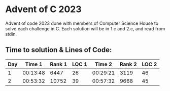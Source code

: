 # Advent of C 2023

Advent of code 2023 done with members of Computer Science House to solve each
challenge in C. Each solution will be in 1.c and 2.c, and read from stdin.

## Time to solution & Lines of Code:

| Day | Time 1   | Rank 1 | LOC 1 | Time 2   | Rank 2 | LOC 2 |
|-----|----------|--------|-------|----------|--------|-------|
| 1   | 00:13:48 | 6447   | 26    | 00:29:21 | 3119   | 46    |
| 2   | 00:53:32 | 10752  | 39    | 00:57:32 | 9668   | 45    |
